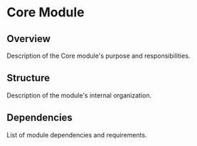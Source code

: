 # Core Module

## Overview
Description of the Core module's purpose and responsibilities.

## Structure
Description of the module's internal organization.

## Dependencies
List of module dependencies and requirements.
